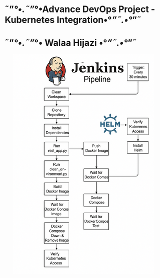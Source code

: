# ˜”*°•.˜”*°•Advance DevOps Project - Kubernetes Integration•°*”˜.•°*”˜
#                  ˜”*°•.˜”*°• Walaa Hijazi •°*”˜.•°*”˜

<p align="center">
  <img src="images/jenkins_K8s_integration.png" alt="jenkins Diagram with K8s" width="450" height="700">
</p>